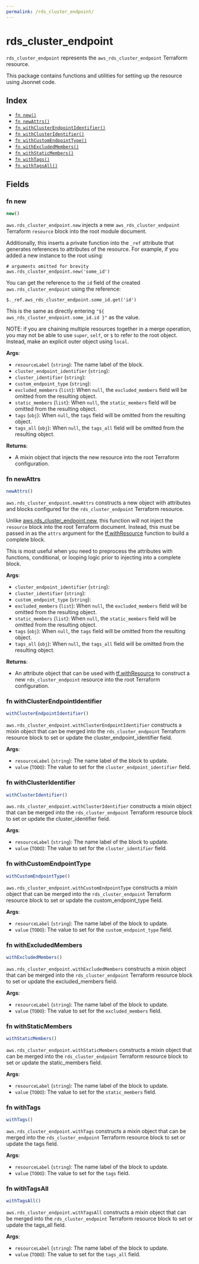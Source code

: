 ```yaml
---
permalink: /rds_cluster_endpoint/
---
```


# rds_cluster_endpoint

`rds_cluster_endpoint` represents the `aws_rds_cluster_endpoint` Terraform resource.



This package contains functions and utilities for setting up the resource using Jsonnet code.


## Index

* [`fn new()`](#fn-new)
* [`fn newAttrs()`](#fn-newattrs)
* [`fn withClusterEndpointIdentifier()`](#fn-withclusterendpointidentifier)
* [`fn withClusterIdentifier()`](#fn-withclusteridentifier)
* [`fn withCustomEndpointType()`](#fn-withcustomendpointtype)
* [`fn withExcludedMembers()`](#fn-withexcludedmembers)
* [`fn withStaticMembers()`](#fn-withstaticmembers)
* [`fn withTags()`](#fn-withtags)
* [`fn withTagsAll()`](#fn-withtagsall)

## Fields

### fn new

```ts
new()
```


`aws.rds_cluster_endpoint.new` injects a new `aws_rds_cluster_endpoint` Terraform `resource`
block into the root module document.

Additionally, this inserts a private function into the `_ref` attribute that generates references to attributes of the
resource. For example, if you added a new instance to the root using:

    # arguments omitted for brevity
    aws.rds_cluster_endpoint.new('some_id')

You can get the reference to the `id` field of the created `aws.rds_cluster_endpoint` using the reference:

    $._ref.aws_rds_cluster_endpoint.some_id.get('id')

This is the same as directly entering `"${ aws_rds_cluster_endpoint.some_id.id }"` as the value.

NOTE: if you are chaining multiple resources together in a merge operation, you may not be able to use `super`, `self`,
or `$` to refer to the root object. Instead, make an explicit outer object using `local`.

**Args**:
  - `resourceLabel` (`string`): The name label of the block.
  - `cluster_endpoint_identifier` (`string`): 
  - `cluster_identifier` (`string`): 
  - `custom_endpoint_type` (`string`): 
  - `excluded_members` (`list`):  When `null`, the `excluded_members` field will be omitted from the resulting object.
  - `static_members` (`list`):  When `null`, the `static_members` field will be omitted from the resulting object.
  - `tags` (`obj`):  When `null`, the `tags` field will be omitted from the resulting object.
  - `tags_all` (`obj`):  When `null`, the `tags_all` field will be omitted from the resulting object.

**Returns**:
- A mixin object that injects the new resource into the root Terraform configuration.


### fn newAttrs

```ts
newAttrs()
```


`aws.rds_cluster_endpoint.newAttrs` constructs a new object with attributes and blocks configured for the `rds_cluster_endpoint`
Terraform resource.

Unlike [aws.rds_cluster_endpoint.new](#fn-rdsclusterendpointnew), this function will not inject the `resource`
block into the root Terraform document. Instead, this must be passed in as the `attrs` argument for the
[tf.withResource](https://github.com/tf-libsonnet/core/tree/main/docs#fn-withresource) function to build a complete block.

This is most useful when you need to preprocess the attributes with functions, conditional, or looping logic prior to
injecting into a complete block.

**Args**:
  - `cluster_endpoint_identifier` (`string`): 
  - `cluster_identifier` (`string`): 
  - `custom_endpoint_type` (`string`): 
  - `excluded_members` (`list`):  When `null`, the `excluded_members` field will be omitted from the resulting object.
  - `static_members` (`list`):  When `null`, the `static_members` field will be omitted from the resulting object.
  - `tags` (`obj`):  When `null`, the `tags` field will be omitted from the resulting object.
  - `tags_all` (`obj`):  When `null`, the `tags_all` field will be omitted from the resulting object.

**Returns**:
  - An attribute object that can be used with [tf.withResource](https://github.com/tf-libsonnet/core/tree/main/docs#fn-withresource) to construct a new `rds_cluster_endpoint` resource into the root Terraform configuration.


### fn withClusterEndpointIdentifier

```ts
withClusterEndpointIdentifier()
```

`aws.rds_cluster_endpoint.withClusterEndpointIdentifier` constructs a mixin object that can be merged into the `rds_cluster_endpoint`
Terraform resource block to set or update the cluster_endpoint_identifier field.



**Args**:
  - `resourceLabel` (`string`): The name label of the block to update.
  - `value` (`TODO`): The value to set for the `cluster_endpoint_identifier` field.


### fn withClusterIdentifier

```ts
withClusterIdentifier()
```

`aws.rds_cluster_endpoint.withClusterIdentifier` constructs a mixin object that can be merged into the `rds_cluster_endpoint`
Terraform resource block to set or update the cluster_identifier field.



**Args**:
  - `resourceLabel` (`string`): The name label of the block to update.
  - `value` (`TODO`): The value to set for the `cluster_identifier` field.


### fn withCustomEndpointType

```ts
withCustomEndpointType()
```

`aws.rds_cluster_endpoint.withCustomEndpointType` constructs a mixin object that can be merged into the `rds_cluster_endpoint`
Terraform resource block to set or update the custom_endpoint_type field.



**Args**:
  - `resourceLabel` (`string`): The name label of the block to update.
  - `value` (`TODO`): The value to set for the `custom_endpoint_type` field.


### fn withExcludedMembers

```ts
withExcludedMembers()
```

`aws.rds_cluster_endpoint.withExcludedMembers` constructs a mixin object that can be merged into the `rds_cluster_endpoint`
Terraform resource block to set or update the excluded_members field.



**Args**:
  - `resourceLabel` (`string`): The name label of the block to update.
  - `value` (`TODO`): The value to set for the `excluded_members` field.


### fn withStaticMembers

```ts
withStaticMembers()
```

`aws.rds_cluster_endpoint.withStaticMembers` constructs a mixin object that can be merged into the `rds_cluster_endpoint`
Terraform resource block to set or update the static_members field.



**Args**:
  - `resourceLabel` (`string`): The name label of the block to update.
  - `value` (`TODO`): The value to set for the `static_members` field.


### fn withTags

```ts
withTags()
```

`aws.rds_cluster_endpoint.withTags` constructs a mixin object that can be merged into the `rds_cluster_endpoint`
Terraform resource block to set or update the tags field.



**Args**:
  - `resourceLabel` (`string`): The name label of the block to update.
  - `value` (`TODO`): The value to set for the `tags` field.


### fn withTagsAll

```ts
withTagsAll()
```

`aws.rds_cluster_endpoint.withTagsAll` constructs a mixin object that can be merged into the `rds_cluster_endpoint`
Terraform resource block to set or update the tags_all field.



**Args**:
  - `resourceLabel` (`string`): The name label of the block to update.
  - `value` (`TODO`): The value to set for the `tags_all` field.
